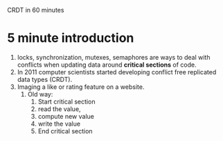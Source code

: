 CRDT in 60 minutes

# 5 minute introduction
1. locks, synchronization, mutexes, semaphores are ways to deal with conflicts when updating data around **critical sections** of code.
1. In 2011 computer scientists started developing conflict free replicated data types (CRDT).
1. Imaging a like or rating feature on a website.
    1. Old way: 
        1. Start critical section
        1. read the value, 
        1. compute new value 
        1. write the value
        1. End critical section